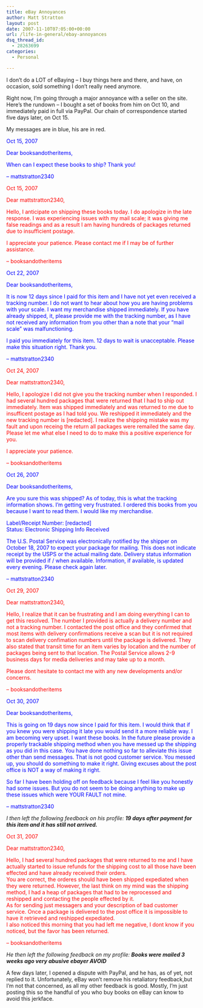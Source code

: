 ```yaml
---
title: eBay Annoyances
author: Matt Stratton
layout: post
date: 2007-11-10T07:05:00+00:00
url: /life-in-general/ebay-annoyances
dsq_thread_id:
  - 28263699
categories:
  - Personal

---
```

I don&#8217;t do a LOT of eBaying &#8211; I buy things here and there, and have, on occasion, sold something I don&#8217;t really need anymore.

Right now, I&#8217;m going through a major annoyance with a seller on the site. Here&#8217;s the rundown &#8211; I bought a set of books from him on Oct 10, and immediately paid in full via PayPal. Our chain of correspondence started five days later, on Oct 15. 

<div class="ljcut">
  My messages are in blue, his are in red.</p> 
  
  <p>
    <span style="color:rgb(0,0,255);">Oct 15, 2007</span>
  </p>
  
  <p>
    <span style="color:rgb(0,0,255);">Dear booksandotheritems,</span>
  </p>
  
  <p>
    <span style="color:rgb(0,0,255);">When can I expect these books to ship? Thank you!</span>
  </p>
  
  <p>
    <span style="color:rgb(0,0,255);">&#8211; mattstratton2340</span>
  </p>
  
  <p>
    <span style="color:rgb(255,0,0);">Oct 15, 2007</span>
  </p>
  
  <p>
    <span style="color:rgb(255,0,0);">Dear mattstratton2340,</span>
  </p>
  
  <p>
    <span style="color:rgb(255,0,0);">Hello, I anticipate on shipping these books today. I do apologize in the late response. I was experiencing issues with my mail scale; it was giving me false readings and as a result I am having hundreds of packages returned due to insufficient postage.</span>
  </p>
  
  <p>
    <span style="color:rgb(255,0,0);">I appreciate your patience. Please contact me if I may be of further assistance.</span>
  </p>
  
  <p>
    <span style="color:rgb(255,0,0);">&#8211; booksandotheritems</span>
  </p>
  
  <p>
    <span style="color:rgb(0,0,255);">Oct 22, 2007</span>
  </p>
  
  <p>
    <span style="color:rgb(0,0,255);">Dear booksandotheritems,</span>
  </p>
  
  <p>
    <span style="color:rgb(0,0,255);">It is now 12 days since I paid for this item and I have not yet even received a tracking number. I do not want to hear about how you are having problems with your scale. I want my merchandise shipped immediately. If you have already shipped, it, please provide me with the tracking number, as I have not received any information from you other than a note that your &#8220;mail scale&#8221; was malfunctioning.</span>
  </p>
  
  <p>
    <span style="color:rgb(0,0,255);">I paid you immediately for this item. 12 days to wait is unacceptable. Please make this situation right. Thank you.</span>
  </p>
  
  <p>
    <span style="color:rgb(0,0,255);">&#8211; mattstratton2340</span>
  </p>
  
  <p>
    <span style="color:rgb(255,0,0);">Oct 24, 2007</span>
  </p>
  
  <p>
    <span style="color:rgb(255,0,0);">Dear mattstratton2340,</span>
  </p>
  
  <p>
    <span style="color:rgb(255,0,0);">Hello, I apologize I did not give you the tracking number when I responded. I had several hundred packages that were returned that I had to ship out immediately. Item was shipped immediately and was returned to me due to insufficent postage as I had told you. We reshipped it immediately and the new tracking number is [redacted]</span><span style="color:rgb(255,0,0);">. I realize the shipping mistake was my fault and upon receing the return all packages were remailed the same day. Please let me what else I need to do to make this a positive experience for you.</span>
  </p>
  
  <p>
    <span style="color:rgb(255,0,0);">I appreciate your patience.</span>
  </p>
  
  <p>
    <span style="color:rgb(255,0,0);">&#8211; booksandotheritems</span>
  </p>
  
  <p>
    <span style="color:rgb(0,0,255);">Oct 26, 2007</span>
  </p>
  
  <p>
    <span style="color:rgb(0,0,255);">Dear booksandotheritems,</span>
  </p>
  
  <p>
    <span style="color:rgb(0,0,255);">Are you sure this was shipped? As of today, this is what the tracking information shows. I&#8217;m getting very frustrated. I ordered this books from you because I want to read them. I would like my merchandise.</span>
  </p>
  
  <p>
    <span style="color:rgb(0,0,255);">Label/Receipt Number: [redacted]</span><br /><span style="color:rgb(0,0,255);">Status: Electronic Shipping Info Received</span>
  </p>
  
  <p>
    <span style="color:rgb(0,0,255);">The U.S. Postal Service was electronically notified by the shipper on October 18, 2007 to expect your package for mailing. This does not indicate receipt by the USPS or the actual mailing date. Delivery status information will be provided if / when available. Information, if available, is updated every evening. Please check again later.</span>
  </p>
  
  <p>
    <span style="color:rgb(0,0,255);">&#8211; mattstratton2340</span>
  </p>
  
  <p>
    <span style="color:rgb(255,0,0);">Oct 29, 2007</span>
  </p>
  
  <p>
    <span style="color:rgb(255,0,0);">Dear mattstratton2340,</span>
  </p>
  
  <p>
    <span style="color:rgb(255,0,0);">Hello, I realize that it can be frustrating and I am doing everything I can to get this resolved. The number I provided is actually a delivery number and not a tracking number. I contacted the post office and they confirmed that most items with delivery confirmations receive a scan but it is not required to scan delivery confimation numbers until the package is delivered. They also stated that transit time for an item varies by location and the number of packages being sent to that location. The Postal Service allows 2-9 business days for media deliveries and may take up to a month.</span>
  </p>
  
  <p>
    <span style="color:rgb(255,0,0);">Please dont hesitate to contact me with any new developments and/or concerns.</span>
  </p>
  
  <p>
    <span style="color:rgb(255,0,0);">&#8211; booksandotheritems</span>
  </p>
  
  <p>
    <span style="color:rgb(0,0,255);">Oct 30, 2007</span>
  </p>
  
  <p>
    <span style="color:rgb(0,0,255);">Dear booksandotheritems,</span>
  </p>
  
  <p>
    <span style="color:rgb(0,0,255);">This is going on 19 days now since I paid for this item. I would think that if you knew you were shipping it late you would send it a more reliable way. I am becoming very upset. I want these books. In the future please provide a properly trackable shipping method when you have messed up the shipping as you did in this case. You have done nothing so far to alleviate this issue other than send messages. That is not good customer service. You messed up, you should do something to make it right. Giving excuses about the post office is NOT a way of making it right.</span>
  </p>
  
  <p>
    <span style="color:rgb(0,0,255);">So far I have been holding off on feedback because I feel like you honestly had some issues. But you do not seem to be doing anything to make up these issues which were YOUR FAULT not mine.</span>
  </p>
  
  <p>
    <span style="color:rgb(0,0,255);">&#8211; mattstratton2340</span>
  </p>
  
  <p>
    <i>I then left the following feedback on his profile: <span style="font-weight:bold;">19 days after payment for this item and it has still not arrived.</span></i>
  </p>
  
  <p>
    <span style="color:rgb(255,0,0);">Oct 31, 2007</span>
  </p>
  
  <p>
    <span style="color:rgb(255,0,0);">Dear mattstratton2340,</span>
  </p>
  
  <p>
    <span style="color:rgb(255,0,0);">Hello, I had several hundred packages that were returned to me and I have actually started to issue refunds for the shipping cost to all those have been effected and have already received their orders.</span><br /><span style="color:rgb(255,0,0);">You are correct, the orderes should have been shipped expediated when they were returned. However, the last think on my mind was the shipping method, I had a heap of packages that had to be reprocessed and reshipped and contacting the people effected by it.</span><br /><span style="color:rgb(255,0,0);">As for sending just messagers and your description of bad customer service. Once a package is delivered to the post office it is impossible to have it retrieved and reshipped expediated.</span><br /><span style="color:rgb(255,0,0);">I also noticed this morning that you had left me negative, I dont know if you noticed, but the favor has been returned.</span>
  </p>
  
  <p>
    <span style="color:rgb(255,0,0);">&#8211; booksandotheritems</span>
  </p>
  
  <p>
    <i>He then left the following feedback on my profile: <span style="font-weight:bold;">Books were mailed 3 weeks ago very abusive ebayer AVOID</span></i>
  </p>
  
  <p>
    A few days later, I opened a dispute with PayPal, and he has, as of yet, not replied to it. Unfortunately, eBay won&#8217;t remove his retaliatory feedback,but I&#8217;m not that concerned, as all my other feedback is good. Mostly, I&#8217;m just posting this so the handful of you who buy books on eBay can know to avoid this jerkface.
  </p>
</div>